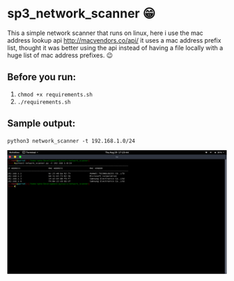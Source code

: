 # sp3_network_scanner :grin:
This a simple network scanner that runs on linux, here i use the mac address lookup api http://macvendors.co/api/
it uses a mac address prefix list, thought it was better using the api instead of having a file locally with a huge list of mac address prefixes. :wink:

## Before you run:
1. `chmod +x requirements.sh`
2. `./requirements.sh`

## Sample output:

`python3 network_scanner -t 192.168.1.0/24`

![](images/networkscanner.png)
